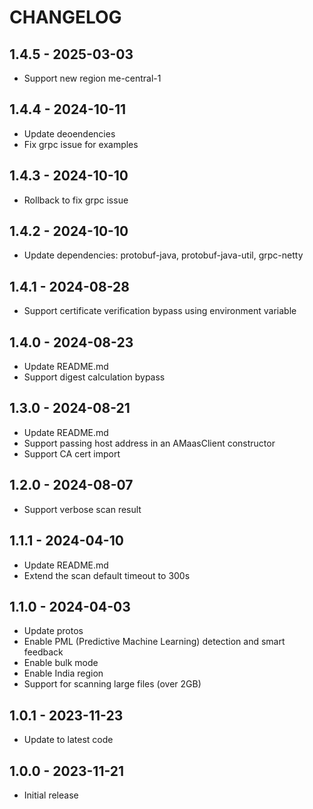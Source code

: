 # CHANGELOG

## 1.4.5 - 2025-03-03

* Support new region me-central-1

## 1.4.4 - 2024-10-11

* Update deoendencies
* Fix grpc issue for examples

## 1.4.3 - 2024-10-10

* Rollback to fix grpc issue

## 1.4.2 - 2024-10-10

* Update dependencies: protobuf-java, protobuf-java-util, grpc-netty

## 1.4.1 - 2024-08-28

* Support certificate verification bypass using environment variable

## 1.4.0 - 2024-08-23

* Update README.md
* Support digest calculation bypass

## 1.3.0 - 2024-08-21

* Update README.md
* Support passing host address in an AMaasClient constructor
* Support CA cert import

## 1.2.0 - 2024-08-07

* Support verbose scan result

## 1.1.1 - 2024-04-10

* Update README.md
* Extend the scan default timeout to 300s

## 1.1.0 - 2024-04-03

* Update protos
* Enable PML (Predictive Machine Learning) detection and smart feedback
* Enable bulk mode
* Enable India region
* Support for scanning large files (over 2GB)

## 1.0.1 - 2023-11-23

* Update to latest code

## 1.0.0 - 2023-11-21

* Initial release
